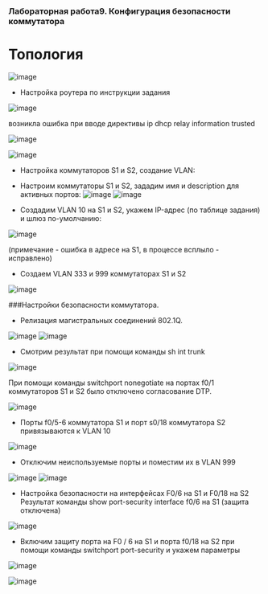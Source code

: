 ### Лабораторная работа9. Конфигурация безопасности коммутатора

# Топология

![image](https://user-images.githubusercontent.com/89464074/175300599-a117a12b-ffc0-4a94-bdc4-5b4e54e7f91a.png)

- Настройка роутера по инструкции задания

![image](https://user-images.githubusercontent.com/89464074/175353616-c451c2fb-f7fc-43fd-a418-bb19414b876e.png)

возникла ошибка при вводе директивы ip dhcp relay information trusted

![image](https://user-images.githubusercontent.com/89464074/175353761-f28b73a2-0ebe-4ce8-84b1-30bcf12d9d7a.png)


![image](https://user-images.githubusercontent.com/89464074/175290138-5ea59640-70de-41d8-bdc7-1584dc4794c9.png)


- Настройка коммутаторов S1 и S2, создание VLAN:
- Настроим коммутаторы S1 и S2, зададим имя и description для активных портов:
![image](https://user-images.githubusercontent.com/89464074/175304862-5bc8ceb7-5322-47e1-bcd1-00d99f4e1448.png)
![image](https://user-images.githubusercontent.com/89464074/175354974-2646f8e3-2828-4a07-82bd-a276d28a6579.png)

- Создадим VLAN 10 на S1 и S2, укажем IP-адрес (по таблице задания) и шлюз по-умолчанию:

![image](https://user-images.githubusercontent.com/89464074/175356680-72221ee6-451f-42dd-af0b-693d61a0b596.png)

(примечание - ошибка в адресе на S1, в процессе всплыло - исправлено)

- Создаем VLAN 333 и 999 коммутаторах S1 и S2

![image](https://user-images.githubusercontent.com/89464074/175360187-4beb0b6b-7da0-4c07-8fb9-09de7233194f.png)

###Настройки безопасности коммутатора.

- Релизация магистральных соединений 802.1Q.

![image](https://user-images.githubusercontent.com/89464074/175363417-c96dec9b-3da4-4d7a-bda7-75b781f15e56.png)
![image](https://user-images.githubusercontent.com/89464074/175363533-e2e45741-c2bc-445d-8be4-9b4abb9c7da1.png)

- Смотрим результат при помощи команды sh int trunk

![image](https://user-images.githubusercontent.com/89464074/175363996-5dd94f2f-708d-4ef2-9753-879239f6d4f8.png)

При помощи команды switchport nonegotiate на портах f0/1 коммутаторов S1 и S2 было отключено согласование DTP.

![image](https://user-images.githubusercontent.com/89464074/175366136-fa1453f3-7f71-4793-8275-5b61e1f513ad.png)

- Порты f0/5-6 коммутатора S1 и порт s0/18 коммутатора S2 привязываются к VLAN 10

![image](https://user-images.githubusercontent.com/89464074/175367552-07b616da-b947-4602-b8bd-c156ea2d1a45.png)

- Отключим неиспользуемые порты и поместим их в VLAN 999

![image](https://user-images.githubusercontent.com/89464074/175369276-be8f0d8e-c194-464d-8ed5-1e3edbc630c9.png)
![image](https://user-images.githubusercontent.com/89464074/175369491-d756e170-c856-44f1-b274-94568b6216a4.png)

- Настройка безопасности на интерфейсах F0/6 на S1 и F0/18 на S2
Результат команды show port-security interface f0/6  на S1 (защита отключена)

![image](https://user-images.githubusercontent.com/89464074/175371834-5575221c-545c-4c70-8a85-4161dfea078e.png)

- Включим защиту порта на F0 / 6 на S1 и порта f0/18 на S2 при помощи команды switchport port-security и укажем параметры

![image](https://user-images.githubusercontent.com/89464074/175383118-36089c39-7422-44e7-b05f-6fc9ca6a7ade.png)

![image](https://user-images.githubusercontent.com/89464074/175383487-d6b69348-d58c-495e-8184-0dd405d23725.png)











